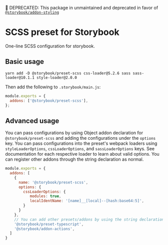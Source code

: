 🚨 DEPRECATED: This package in unmaintained and deprecated in favor of [`@storybook/addon-styling`](https://storybook.js.org/addons/@storybook/addon-styling/)

# SCSS preset for Storybook

One-line SCSS configuration for storybook.

## Basic usage

```
yarn add -D @storybook/preset-scss css-loader@5.2.6 sass sass-loader@10.1.1 style-loader@2.0.0
```

Then add the following to `.storybook/main.js`:

```js
module.exports = {
  addons: ['@storybook/preset-scss'],
};
```

## Advanced usage

You can pass configurations by using Object addon declaration for `@storybook/preset-scss` and adding the configurations under the `options` key. You can pass configurations into the preset's webpack loaders using `styleLoaderOptions`, `cssLoaderOptions`, and `sassLoaderOptions` keys. See documentation for each respective loader to learn about valid options. You can register other addons through the string declaration as normal.

```js
module.exports = {
  addons: [
    {
      name: '@storybook/preset-scss',
      options: {
        cssLoaderOptions: {
           modules: true,
           localIdentName: '[name]__[local]--[hash:base64:5]',
        }
      }
    },
    // You can add other presets/addons by using the string declaration
    '@storybook/preset-typescript',
    '@storybook/addon-actions',
  ]
}
```
